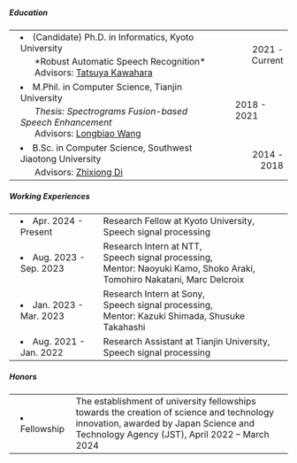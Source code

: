 ##### <i class="fa fa-chevron-right"></i> Education
<table class="table table-hover">
  <font size=2>
  <tr>
    <td style="padding-left: 20px;">
     <li>
     (Candidate) Ph.D. in Informatics, Kyoto University
      <br>
        <p style='margin-top:-1em;margin-bottom:0em' markdown='1'>
        <br> &nbsp;&nbsp;&nbsp;&nbsp;&nbsp; *Robust Automatic Speech Recognition*
        <br> &nbsp;&nbsp;&nbsp;&nbsp;&nbsp; Advisors: <a href="http://sap.ist.i.kyoto-u.ac.jp/members/kawahara/" target="_blank">Tatsuya Kawahara</a>
        </p>
      </li>
    </td>
    <td class="col-md-2" style='text-align:right;'>2021 - Current</td>
  </tr>
  </font>
  <tr>
    <td style="padding-left: 20px;">
      <font size=3>
      <li>
      M.Phil. in Computer Science, Tianjin University
      <br>
        <p style='margin-top:-1em;margin-bottom:0em' markdown='1'><br> 
          &nbsp;&nbsp;&nbsp;&nbsp;&nbsp; <em><a href='https://hshi-speech.github.io/data/master_thesis.pdf' target='_blank' style='text-decoration: none;'>Thesis: Spectrograms Fusion-based Speech Enhancement</a></em>
        <br> &nbsp;&nbsp;&nbsp;&nbsp;&nbsp; Advisors: <a href="http://cic.tju.edu.cn/faculty/wanglongbiao/wang.html" target="_blank">Longbiao Wang</a>
        </p>
       </li>
       </font>
    </td>
    <td style="padding-left: 20px;" class="col-md-2" style='text-align:right;'>2018 - 2021</td>
  </tr>
  <tr>
    <td style="padding-left: 20px;">
      <font size=3>
      <li>
      B.Sc. in Computer Science, Southwest Jiaotong University
      <br>
        <p style='margin-top:-1em;margin-bottom:0em' markdown='1'>
        <br> &nbsp;&nbsp;&nbsp;&nbsp;&nbsp; Advisors: <a href="https://faculty.swjtu.edu.cn/dizhixiong/zh_CN/zhym/129018/list/index.htm" target="_blank">Zhixiong Di </a>
        </p>
      </li>
      </font>
    </td>
    <td class="col-md-2" style='text-align:right;'>2014 - 2018</td>
  </tr>
</table>

<div style="margin-top:20px;"></div>


##### <i class="fa fa-chevron-right"></i> Working Experiences
<table class="table table-hover">

<tr>
  <td style="padding-left: 20px;" class='col-md-3'><li>Apr. 2024 - Present</li></td>
  <td>
    Research Fellow at Kyoto University,  <br>
    Speech signal processing <br>
  </td>
</tr> 


<tr>
  <td style="padding-left: 20px;" class='col-md-3'><li>Aug. 2023 - Sep. 2023</li></td>
  <td>
    Research Intern at NTT,  <br>
    Speech signal processing, <br>
    Mentor: Naoyuki Kamo, Shoko Araki, Tomohiro Nakatani, Marc Delcroix
  </td>
</tr> 

 
<tr>
  <td style="padding-left: 20px;" class='col-md-3'><li>Jan. 2023 - Mar. 2023</li></td>
  <td>
    Research Intern at Sony,  <br>
    Speech signal processing,  <br>
    Mentor: Kazuki Shimada, Shusuke Takahashi
  </td>
</tr> 
 
<tr>
  <td style="padding-left: 20px;" class='col-md-3'><li>Aug. 2021 - Jan. 2022</li></td>
  <td>
    Research Assistant at Tianjin University,  <br>
    Speech signal processing
  </td>
</tr>
</table>

##### <i class="fa fa-chevron-right"></i> Honors
<table class="table table-hover">

<tr>
  <td style="padding-left: 20px;" class='col-md-3'><li>Fellowship</li></td>
  <td>
    The establishment of university fellowships towards the creation of science and technology innovation, awarded by Japan Science and Technology Agency (JST), April 2022 – March 2024
  </td>
</tr> 

</table>
